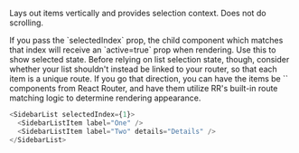 Lays out items vertically and provides selection context. Does not do scrolling.

If you pass the \`selectedIndex\` prop, the child component which matches that index will receive an \`active=true\` prop when rendering. Use this to show selected state. Before relying on list selection state, though, consider whether your list shouldn't instead be linked to your router, so that each item is a unique route. If you go that direction, you can have the items be \`<Route/>\` components from React Router, and have them utilize RR's built-in route matching logic to determine rendering appearance.

```javascript
<SidebarList selectedIndex={1}>
  <SidebarListItem label="One" />
  <SidebarListItem label="Two" details="Details" />
</SidebarList>
```
